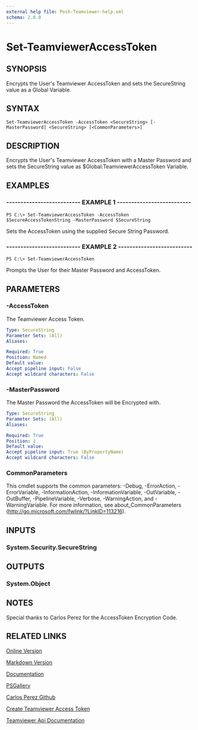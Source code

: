 ```yaml
---
external help file: Posh-Teamviewer-help.xml
schema: 2.0.0
---
```


# Set-TeamviewerAccessToken
## SYNOPSIS
Encrypts the User's Teamviewer AccessToken and sets the SecureString value as a Global Variable.
## SYNTAX

```
Set-TeamviewerAccessToken -AccessToken <SecureString> [-MasterPassword] <SecureString> [<CommonParameters>]
```

## DESCRIPTION
Encrypts the User's Teamviewer AccessToken with a Master Password and sets the SecureString value as $Global:TeamviewerAccessToken Variable.
## EXAMPLES

### -------------------------- EXAMPLE 1 --------------------------
```
PS C:\> Set-TeamviewerAccessToken -AccessToken $SecureAccessTokenString -MasterPassword $SecureString
```

Sets the AccessToken using the supplied Secure String Password.
### -------------------------- EXAMPLE 2 --------------------------
```
PS C:\> Set-TeamviewerAccessToken
```

Prompts the User for their Master Password and AccessToken.
## PARAMETERS

### -AccessToken
The Teamviewer Access Token.




```yaml
Type: SecureString
Parameter Sets: (All)
Aliases: 

Required: True
Position: Named
Default value: 
Accept pipeline input: False
Accept wildcard characters: False
```

### -MasterPassword
The Master Password the AccessToken will be Encrypted with.




```yaml
Type: SecureString
Parameter Sets: (All)
Aliases: 

Required: True
Position: 1
Default value: 
Accept pipeline input: True (ByPropertyName)
Accept wildcard characters: False
```

### CommonParameters
This cmdlet supports the common parameters: -Debug, -ErrorAction, -ErrorVariable, -InformationAction, -InformationVariable, -OutVariable, -OutBuffer, -PipelineVariable, -Verbose, -WarningAction, and -WarningVariable. For more information, see about_CommonParameters (http://go.microsoft.com/fwlink/?LinkID=113216).
## INPUTS

### System.Security.SecureString

## OUTPUTS

### System.Object

## NOTES
Special thanks to Carlos Perez for the AccessToken Encryption Code.
## RELATED LINKS

[Online Version](http://posh-teamviewer.readthedocs.io/en/latest/Commands/Set-TeamviewerAccessToken/)

[Markdown Version](https://github.com/gerane/Posh-Teamviewer/blob/master/docs/Commands/Set-TeamviewerAccessToken.md)

[Documentation](https://readthedocs.org/projects/posh-teamviewer/)

[PSGallery](https://www.powershellgallery.com/packages/posh-teamviewer/)

[Carlos Perez Github](https://github.com/darkoperator)

[Create Teamviewer Access Token](https://integrate.teamviewer.com/en/develop/api/get-started/#createScript)

[Teamviewer Api Documentation](https://integrate.teamviewer.com/en/develop/api/)





